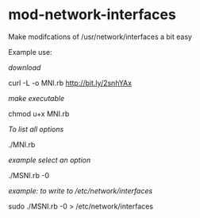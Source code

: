 # mod-network-interfaces

Make modifcations of /usr/network/interfaces a bit easy

Example use: 

*download*

curl -L -o MNI.rb http://bit.ly/2snhYAx

*make executable*

chmod u+x MNI.rb

*To list all options*

./MNI.rb

*example select an option*

./MSNI.rb -0

*example: to write to /etc/network/interfaces*

sudo ./MSNI.rb -0 > /etc/network/interfaces
